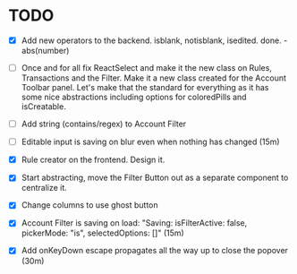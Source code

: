 # TODO
- [x] Add new operators to the backend. isblank, notisblank, isedited. done.
       - abs(number)
       
- [ ] Once and for all fix ReactSelect and make it the new class on Rules, Transactions and the Filter. Make it a new class created for the Account Toolbar panel. Let's make that the standard for everything as it has some nice abstractions including options for coloredPills and isCreatable.
- [ ] Add string (contains/regex) to Account Filter
- [ ] Editable input is saving on blur even when nothing has changed (15m)
- [x] Rule creator on the frontend. Design it.
- [x] Start abstracting, move the Filter Button out as a separate component to centralize it.
- [x] Change columns to use ghost button
- [x] Account Filter is saving on load: "Saving: isFilterActive: false, pickerMode: "is", selectedOptions: []" (15m)
- [x] Add onKeyDown escape propagates all the way up to close the popover (30m)